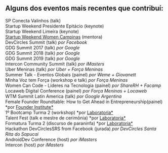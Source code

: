 ## Alguns dos eventos mais recentes que contribuí:

SP Conecta Valinhos (talk) <br />
Startup Weekend Presidente Epitácio (keynote) <br />
Startup Weekend Limeira (keynote) <br />
[Startup Weekend Women Campinas](http://communities.techstars.com/brazil/campinas/startup-weekend/14053) (mentora) <br />
DevCircles Summit (talk) *por Facebook* <br />
GDG Summit 2017 (talk) *por Google* <br />
GDG Summit 2018 (talk) *por Google* <br />
GDG Summit 2019 (talk) *por Google* <br />
Intercon Community Summit (talk) *por iMasters* <br />
Uber Meninas (talk) *por Uber + Força Meninas* <br />
Summer Talk - Eventos Globais (painel) *por Weme + Giovanett* <br />
Minha Voz tem Força (workshop e talk) *por Força Meninas* <br />
Women Can Code - Líderes na Tecnologia (painel) *por ShareRH + Facamp* <br />
Locaweb Digital Conference (painel) *por Força Meninas + Locaweb* <br />
WTM Summit Latin America (talk) *por Google Argentina* <br />
Female Founder Roundtable: How to Get Ahead in Entrepreneurship(painel) *por [Founder Institute*](https://fi.co/event/183352-campinas-founder-hotseat-pitch-your-idea-to-city-startup-experts) <br />
1º Bootcamp Turma 2 (workshop) *por [Laboratoria*](https://www.laboratoria.la/br) <br />
Talent Fest (talk e mestre de cerimônia) *por [Laboratoria*](https://www.laboratoria.la/br) <br />
Formatura Turma 2 (discurso de paraninfa) *por [Laboratoria*](https://www.laboratoria.la/br) <br />
Hackathon DevCirclesSRS from Facebook (jurada) *por DevCircles Santa Rita do Sapucaí* <br />
AndroidDev Conference (host) *por iMasters* <br />
Intercon (host) *por iMasters* <br />
